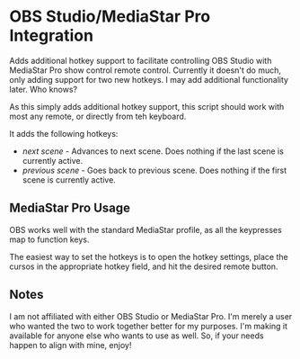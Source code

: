 # OBS Studio/MediaStar Pro Integration
Adds additional hotkey support to facilitate controlling OBS Studio with MediaStar Pro show control remote control. Currently it doesn't do much, only adding support for two new hotkeys. I may add additional functionality later. Who knows?

As this simply adds additional hotkey support, this script should work with most any remote, or directly from teh keyboard.

It adds the following hotkeys:
  * *next scene* - Advances to next scene. Does nothing if the last scene is currently active.
  * *previous scene* - Goes back to previous scene. Does nothing if the first scene is currently active.
  
## MediaStar Pro Usage
OBS works well with the standard MediaStar profile, as all the keypresses map to function keys.

The easiest way to set the hotkeys is to open the hotkey settings, place the cursos in the appropriate hotkey field, and hit the desired remote button.

## Notes
I am not affiliated with either OBS Studio or MediaStar Pro. I'm merely a user who wanted the two to work together better for my purposes. I'm making it available for anyone else who wants to use as well. So, if your needs happen to align with mine, enjoy!
